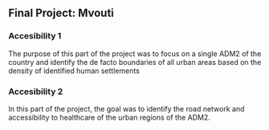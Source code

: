 ## Final Project: Mvouti
### Accesibility 1
The purpose of this part of the project was to focus on a single ADM2 of the country and identify the de facto boundaries of all urban areas based on the density of identified human settlements

### Accesibility 2
In this part of the project, the goal was to identify the road network and accessibility to healthcare of the urban regions of the ADM2.

